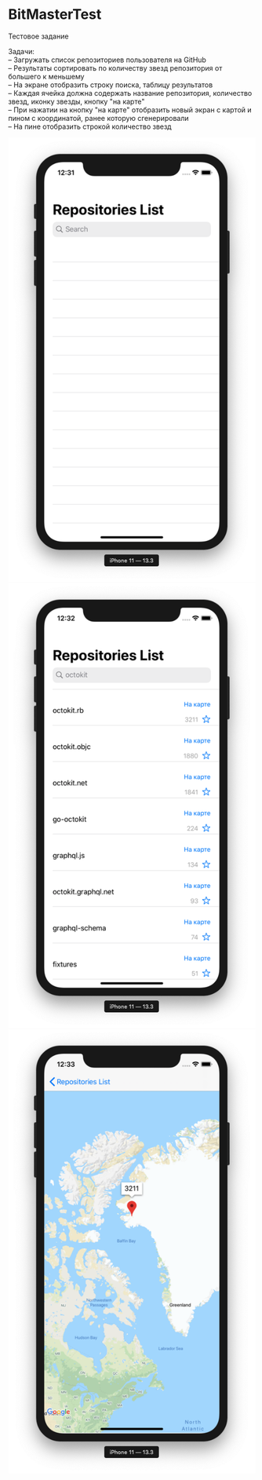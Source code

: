 # BitMasterTest

Тестовое задание

Задачи:\
– Загружать список репозиториев пользователя на GitHub\
– Результаты сортировать по количеству звезд репозитория от большего к меньшему\
– На экране отобразить строку поиска, таблицу результатов\
– Каждая ячейка должна содержать название репозитория, количество звезд, иконку звезды, кнопку "на карте"\
– При нажатии на кнопку "на карте" отобразить новый экран с картой и пином с координатой, ранее которую сгенерировали\
– На пине отобразить строкой количество звезд

![Image alt](https://github.com/msbinarycat/BitMasterTest/raw/master/Images/firstAppLaunch.png)
![Image alt](https://github.com/msbinarycat/BitMasterTest/raw/master/Images/listOfRepositories.png)
![Image alt](https://github.com/msbinarycat/BitMasterTest/raw/master/Images/mapView.png)
